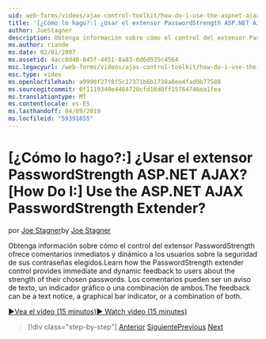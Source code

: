 ```yaml
---
uid: web-forms/videos/ajax-control-toolkit/how-do-i-use-the-aspnet-ajax-passwordstrength-extender
title: '[¿Cómo lo hago?:] ¿Usar el extensor PasswordStrength ASP.NET AJAX? | Microsoft Docs'
author: JoeStagner
description: Obtenga información sobre cómo el control del extensor PasswordStrength ofrece comentarios inmediatos y dinámico a los usuarios sobre la seguridad de sus contraseñas elegidos. La c de comentarios...
ms.author: riande
ms.date: 02/01/2007
ms.assetid: 4acc8d48-845f-4451-8a83-0d6d935c4564
msc.legacyurl: /web-forms/videos/ajax-control-toolkit/how-do-i-use-the-aspnet-ajax-passwordstrength-extender
msc.type: video
ms.openlocfilehash: a9990f27f8f5c17371b6b1738a0ee4fad0b77588
ms.sourcegitcommit: 0f1119340e4464720cfd16d0ff15764746ea1fea
ms.translationtype: MT
ms.contentlocale: es-ES
ms.lasthandoff: 04/09/2019
ms.locfileid: "59391655"
---
```

# <a name="how-do-i-use-the-aspnet-ajax-passwordstrength-extender"></a><span data-ttu-id="9b24c-105">[¿Cómo lo hago?:] ¿Usar el extensor PasswordStrength ASP.NET AJAX?</span><span class="sxs-lookup"><span data-stu-id="9b24c-105">[How Do I:] Use the ASP.NET AJAX PasswordStrength Extender?</span></span>

<span data-ttu-id="9b24c-106">por [Joe Stagner](https://github.com/JoeStagner)</span><span class="sxs-lookup"><span data-stu-id="9b24c-106">by [Joe Stagner](https://github.com/JoeStagner)</span></span>

<span data-ttu-id="9b24c-107">Obtenga información sobre cómo el control del extensor PasswordStrength ofrece comentarios inmediatos y dinámico a los usuarios sobre la seguridad de sus contraseñas elegidos.</span><span class="sxs-lookup"><span data-stu-id="9b24c-107">Learn how the PasswordStrength extender control provides immediate and dynamic feedback to users about the strength of their chosen passwords.</span></span> <span data-ttu-id="9b24c-108">Los comentarios pueden ser un aviso de texto, un indicador gráfico o una combinación de ambos.</span><span class="sxs-lookup"><span data-stu-id="9b24c-108">The feedback can be a text notice, a graphical bar indicator, or a combination of both.</span></span>

[<span data-ttu-id="9b24c-109">&#9654;Vea el vídeo (15 minutos)</span><span class="sxs-lookup"><span data-stu-id="9b24c-109">&#9654; Watch video (15 minutes)</span></span>](https://channel9.msdn.com/Blogs/ASP-NET-Site-Videos/how-do-i-use-the-aspnet-ajax-passwordstrength-extender)

> [!div class="step-by-step"]
> <span data-ttu-id="9b24c-110">[Anterior](how-do-i-use-the-aspnet-ajax-dropshadow-extender.md)
> [Siguiente](how-do-i-get-started-with-the-aspnet-ajax-animation-extender-control.md)</span><span class="sxs-lookup"><span data-stu-id="9b24c-110">[Previous](how-do-i-use-the-aspnet-ajax-dropshadow-extender.md)
[Next](how-do-i-get-started-with-the-aspnet-ajax-animation-extender-control.md)</span></span>
